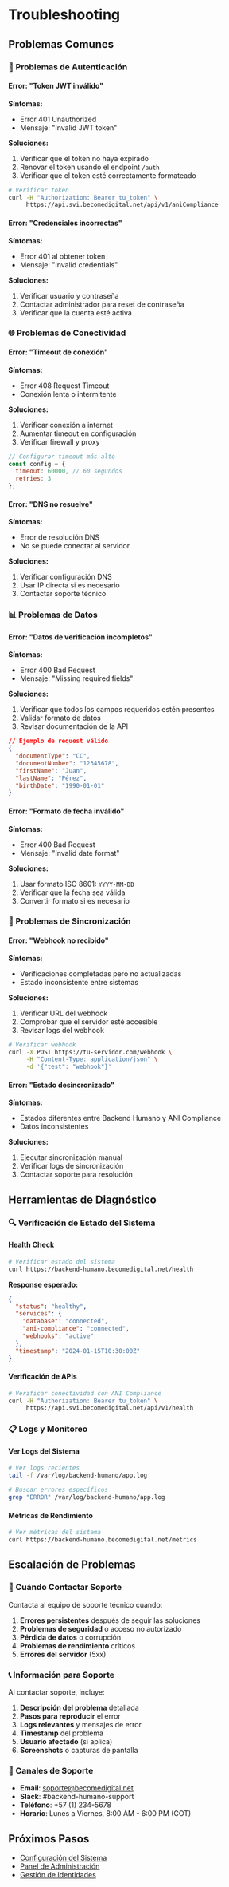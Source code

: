 # Troubleshooting

## Problemas Comunes

### 🔐 Problemas de Autenticación

#### Error: "Token JWT inválido"
**Síntomas:**
- Error 401 Unauthorized
- Mensaje: "Invalid JWT token"

**Soluciones:**
1. Verificar que el token no haya expirado
2. Renovar el token usando el endpoint `/auth`
3. Verificar que el token esté correctamente formateado

```bash
# Verificar token
curl -H "Authorization: Bearer tu_token" \
     https://api.svi.becomedigital.net/api/v1/aniCompliance
```

#### Error: "Credenciales incorrectas"
**Síntomas:**
- Error 401 al obtener token
- Mensaje: "Invalid credentials"

**Soluciones:**
1. Verificar usuario y contraseña
2. Contactar administrador para reset de contraseña
3. Verificar que la cuenta esté activa

### 🌐 Problemas de Conectividad

#### Error: "Timeout de conexión"
**Síntomas:**
- Error 408 Request Timeout
- Conexión lenta o intermitente

**Soluciones:**
1. Verificar conexión a internet
2. Aumentar timeout en configuración
3. Verificar firewall y proxy

```javascript
// Configurar timeout más alto
const config = {
  timeout: 60000, // 60 segundos
  retries: 3
};
```

#### Error: "DNS no resuelve"
**Síntomas:**
- Error de resolución DNS
- No se puede conectar al servidor

**Soluciones:**
1. Verificar configuración DNS
2. Usar IP directa si es necesario
3. Contactar soporte técnico

### 📊 Problemas de Datos

#### Error: "Datos de verificación incompletos"
**Síntomas:**
- Error 400 Bad Request
- Mensaje: "Missing required fields"

**Soluciones:**
1. Verificar que todos los campos requeridos estén presentes
2. Validar formato de datos
3. Revisar documentación de la API

```json
// Ejemplo de request válido
{
  "documentType": "CC",
  "documentNumber": "12345678",
  "firstName": "Juan",
  "lastName": "Pérez",
  "birthDate": "1990-01-01"
}
```

#### Error: "Formato de fecha inválido"
**Síntomas:**
- Error 400 Bad Request
- Mensaje: "Invalid date format"

**Soluciones:**
1. Usar formato ISO 8601: `YYYY-MM-DD`
2. Verificar que la fecha sea válida
3. Convertir formato si es necesario

### 🔄 Problemas de Sincronización

#### Error: "Webhook no recibido"
**Síntomas:**
- Verificaciones completadas pero no actualizadas
- Estado inconsistente entre sistemas

**Soluciones:**
1. Verificar URL del webhook
2. Comprobar que el servidor esté accesible
3. Revisar logs del webhook

```bash
# Verificar webhook
curl -X POST https://tu-servidor.com/webhook \
     -H "Content-Type: application/json" \
     -d '{"test": "webhook"}'
```

#### Error: "Estado desincronizado"
**Síntomas:**
- Estados diferentes entre Backend Humano y ANI Compliance
- Datos inconsistentes

**Soluciones:**
1. Ejecutar sincronización manual
2. Verificar logs de sincronización
3. Contactar soporte para resolución

## Herramientas de Diagnóstico

### 🔍 Verificación de Estado del Sistema

#### Health Check
```bash
# Verificar estado del sistema
curl https://backend-humano.becomedigital.net/health
```

**Response esperado:**
```json
{
  "status": "healthy",
  "services": {
    "database": "connected",
    "ani-compliance": "connected",
    "webhooks": "active"
  },
  "timestamp": "2024-01-15T10:30:00Z"
}
```

#### Verificación de APIs
```bash
# Verificar conectividad con ANI Compliance
curl -H "Authorization: Bearer tu_token" \
     https://api.svi.becomedigital.net/api/v1/health
```

### 📋 Logs y Monitoreo

#### Ver Logs del Sistema
```bash
# Ver logs recientes
tail -f /var/log/backend-humano/app.log

# Buscar errores específicos
grep "ERROR" /var/log/backend-humano/app.log
```

#### Métricas de Rendimiento
```bash
# Ver métricas del sistema
curl https://backend-humano.becomedigital.net/metrics
```

## Escalación de Problemas

### 🚨 Cuándo Contactar Soporte

Contacta al equipo de soporte técnico cuando:

1. **Errores persistentes** después de seguir las soluciones
2. **Problemas de seguridad** o acceso no autorizado
3. **Pérdida de datos** o corrupción
4. **Problemas de rendimiento** críticos
5. **Errores del servidor** (5xx)

### 📞 Información para Soporte

Al contactar soporte, incluye:

1. **Descripción del problema** detallada
2. **Pasos para reproducir** el error
3. **Logs relevantes** y mensajes de error
4. **Timestamp** del problema
5. **Usuario afectado** (si aplica)
6. **Screenshots** o capturas de pantalla

### 📧 Canales de Soporte

- **Email**: soporte@becomedigital.net
- **Slack**: #backend-humano-support
- **Teléfono**: +57 (1) 234-5678
- **Horario**: Lunes a Viernes, 8:00 AM - 6:00 PM (COT)

## Próximos Pasos

- [Configuración del Sistema](setup.md)
- [Panel de Administración](admin-panel.md)
- [Gestión de Identidades](identity-management.md)
